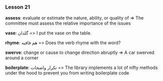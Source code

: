 

### Lesson 21 
**assess**: evaluate or estimate the nature, ability, or quality of => The committee must assess the relative importance of the issues

**vase**: گلدان => I put the vase on the table.

**rhyme**: هم قافیه => Does the verb rhyme with the word?

**swerve**: change or cause to change direction abruptly => A car swerved around a corner

**boilerplate**: تکرار واضحات => The library implements a lot of nifty methods under the hood to prevent you from writing boilerplate code



